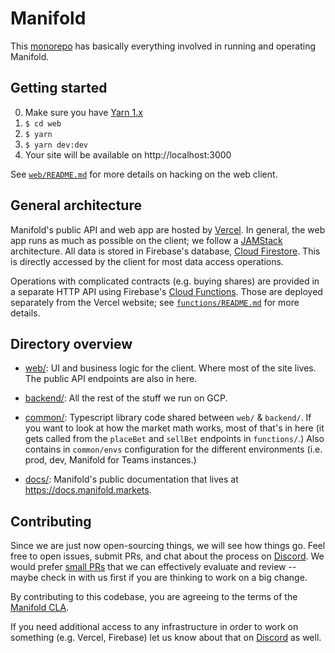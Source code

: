 # Manifold 

This [monorepo][] has basically everything involved in running and operating Manifold.

## Getting started

0. Make sure you have [Yarn 1.x][yarn]
1. `$ cd web`
2. `$ yarn`
3. `$ yarn dev:dev`
4. Your site will be available on http://localhost:3000

See [`web/README.md`][web-readme] for more details on hacking on the web client.

## General architecture

Manifold's public API and web app are hosted by [Vercel][vercel]. In general, the web app runs as much as possible on the client; we follow a [JAMStack][jamstack] architecture. All data is stored in Firebase's database, [Cloud Firestore][cloud-firestore]. This is directly accessed by the client for most data access operations.

Operations with complicated contracts (e.g. buying shares) are provided in a separate HTTP API using Firebase's [Cloud Functions][cloud-functions]. Those are deployed separately from the Vercel website; see [`functions/README.md`][functions-readme] for more details.

## Directory overview

- [web/](./web/): UI and business logic for the client. Where most of the site lives. The public API endpoints are also in here.

- [backend/](./backend/): All the rest of the stuff we run on GCP.

- [common/](./common/): Typescript library code shared between `web/` & `backend/`. If you want to look at how the market math
  works, most of that's in here (it gets called from the `placeBet` and `sellBet` endpoints in `functions/`.) Also
  contains in `common/envs` configuration for the different environments (i.e. prod, dev, Manifold for Teams instances.)

- [docs/](./docs/): Manifold's public documentation that lives at https://docs.manifold.markets.

## Contributing

Since we are just now open-sourcing things, we will see how things go. Feel free to open issues, submit PRs, and chat about the process on [Discord][discord]. We would prefer [small PRs][small-prs] that we can effectively evaluate and review -- maybe check in with us first if you are thinking to work on a big change.

By contributing to this codebase, you are agreeing to the terms of the [Manifold CLA](./.github/CONTRIBUTING.md).

If you need additional access to any infrastructure in order to work on something (e.g. Vercel, Firebase) let us know about that on [Discord][discord] as well.

[vercel]: https://vercel.com/
[jamstack]: https://jamstack.org/
[monorepo]: https://semaphoreci.com/blog/what-is-monorepo
[yarn]: https://classic.yarnpkg.com/lang/en/docs/install/
[web-readme]: ./web/README.md
[functions-readme]: ./backend/functions/README.md
[cloud-firestore]: https://firebase.google.com/docs/firestore
[cloud-functions]: https://firebase.google.com/docs/functions
[small-prs]: https://google.github.io/eng-practices/review/developer/small-cls.html
[discord]: https://discord.gg/3Zuth9792G
